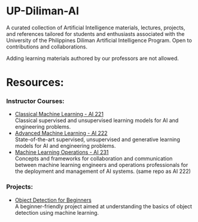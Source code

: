 # UP-Diliman-AI
A curated collection of Artificial Intelligence materials, lectures, projects, and references tailored for students and enthusiasts associated with the University of the Philippines Diliman Artificial Intelligence Program. Open to contributions and collaborations.

Adding learning materials authored by our professors are not allowed.

# Resources:

### Instructor Courses:
* [Classical Machine Learning - AI 221](https://github.com/kspilario/AI221.git)  
    Classical supervised and unsupervised learning models for AI and engineering problems.
* [Advanced Machine Learning - AI 222](https://github.com/roatienza/Deep-Learning-Experiments)  
    State-of-the-art supervised, unsupervised and generative learning models for AI and engineering problems.
* [Machine Learning Operations - AI 231](https://github.com/roatienza/Deep-Learning-Experiments)  
    Concepts and frameworks for collaboration and communication between machine learning engineers and operations professionals for the deployment and management of AI systems. (same repo as AI 222)

### Projects:
* [Object Detection for Beginners](https://github.com/GeyzsoN/object_detection_for_beginners.git)  
    A beginner-friendly project aimed at understanding the basics of object detection using machine learning.
